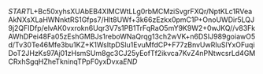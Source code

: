 $START$L+Bc50xyhsXUAbEB4XlMCWtLLg0rbMCMziSvgrFXQr/NptKLc1RVeaAkNXsXLaHWNnktRS1Gfps7/Hlt8UWf+3k66zEzkx0pmC1P+OnoUWDir5LQJ9j2QFIDfp/elvAK0vxrokn6Uqr3V7s1PB1TrFqRaO5mY9K9W2+0wJKQ//v83FkAWhDPei48Fa05zEshGMBJs1reboWNaQrqg13ch2wVK+n6DSIJ989goiawO5d/Tv30Te46Mfe3bu1KZ+K1WsItpDSlu1EvuMfdCP+F77zBnvUwRIuSlYxOFuqiDoT2JHzKs97Aj01zHsmSUm8gc3CJ25yEofTf2ikvca7KvZ4nPNtwcsrLd4GMCRxhSgqHZheTkninqTPpF0yxDvxa$END$